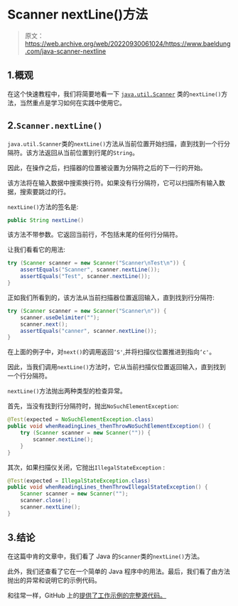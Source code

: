 # Scanner nextLine()方法

> 原文：<https://web.archive.org/web/20220930061024/https://www.baeldung.com/java-scanner-nextline>

## 1.概观

在这个快速教程中，我们将简要地看一下 [`java.util.Scanner`](/web/20220929211315/https://www.baeldung.com/java-scanner) 类的`nextLine()`方法，当然重点是学习如何在实践中使用它。

## 2.`Scanner.nextLine()`

`java.util.Scanner`类的`nextLine()`方法从当前位置开始扫描，直到找到一个行分隔符。该方法返回从当前位置到行尾的`String`。

因此，在操作之后，扫描器的位置被设置为分隔符之后的下一行的开始。

该方法将在输入数据中搜索换行符。如果没有行分隔符，它可以扫描所有输入数据，搜索要跳过的行。

`nextLine()`方法的签名是:

```java
public String nextLine()
```

该方法不带参数。它返回当前行，不包括末尾的任何行分隔符。

让我们看看它的用法:

```java
try (Scanner scanner = new Scanner("Scanner\nTest\n")) {
    assertEquals("Scanner", scanner.nextLine());
    assertEquals("Test", scanner.nextLine());
}
```

正如我们所看到的，该方法从当前扫描器位置返回输入，直到找到行分隔符:

```java
try (Scanner scanner = new Scanner("Scanner\n")) {
    scanner.useDelimiter("");
    scanner.next();
    assertEquals("canner", scanner.nextLine());
}
```

在上面的例子中，对`next()`的调用返回`‘S'`,并将扫描仪位置推进到指向`‘c'`。

因此，当我们调用`nextLine()`方法时，它从当前扫描仪位置返回输入，直到找到一个行分隔符。

`nextLine()`方法抛出两种类型的检查异常。

首先，当没有找到行分隔符时，抛出`NoSuchElementException`:

```java
@Test(expected = NoSuchElementException.class)
public void whenReadingLines_thenThrowNoSuchElementException() {
    try (Scanner scanner = new Scanner("")) {
        scanner.nextLine();
    }
}
```

其次，如果扫描仪关闭，它抛出`IllegalStateException` :

```java
@Test(expected = IllegalStateException.class)
public void whenReadingLines_thenThrowIllegalStateException() {
    Scanner scanner = new Scanner("");
    scanner.close();
    scanner.nextLine();
}
```

## 3.结论

在这篇中肯的文章中，我们看了 Java 的`Scanner`类的`nextLine()`方法。

此外，我们还查看了它在一个简单的 Java 程序中的用法。最后，我们看了由方法抛出的异常和说明它的示例代码。

和往常一样，GitHub 上的[提供了工作示例的完整源代码。](https://web.archive.org/web/20220929211315/https://github.com/eugenp/tutorials/tree/master/core-java-modules/core-java-io-apis)